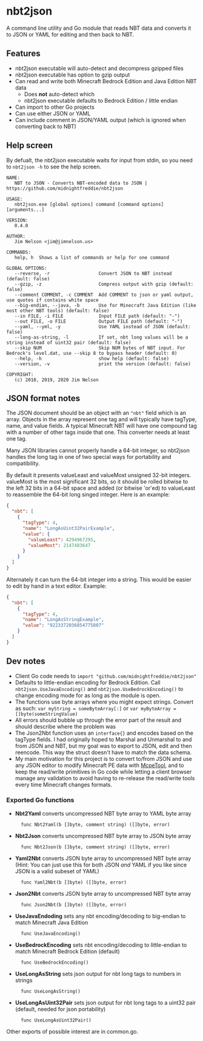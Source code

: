 # nbt2json

A command line utility and Go module that reads NBT data and converts it to JSON or YAML for editing and then back to NBT.

## Features

- nbt2json executable will auto-detect and decompress gzipped files
- nbt2json executable has option to gzip output
- Can read and write both Minecraft Bedrock Edition and Java Edition NBT data
    - Does **not** auto-detect which
    - nbt2json executable defaults to Bedrock Edition / little endian
- Can import to other Go projects
- Can use either JSON or YAML
- Can include comment in JSON/YAML output (which is ignored when converting back to NBT)

## Help screen

By defualt, the nbt2json executable waits for input from stdin, so you need to `nbt2json -h` to see the help screen.

```
NAME:
   NBT to JSON - Converts NBT-encoded data to JSON | https://github.com/midnightfreddie/nbt2json

USAGE:
   nbt2json.exe [global options] command [command options] [arguments...]

VERSION:
   0.4.0

AUTHOR:
   Jim Nelson <jim@jimnelson.us>

COMMANDS:
   help, h  Shows a list of commands or help for one command

GLOBAL OPTIONS:
   --reverse, -r                  Convert JSON to NBT instead (default: false)
   --gzip, -z                     Compress output with gzip (default: false)
   --comment COMMENT, -c COMMENT  Add COMMENT to json or yaml output, use quotes if contains white space
   --big-endian, --java, -b       Use for Minecraft Java Edition (like most other NBT tools) (default: false)
   --in FILE, -i FILE             Input FILE path (default: "-")
   --out FILE, -o FILE            Output FILE path (default: "-")
   --yaml, --yml, -y              Use YAML instead of JSON (default: false)
   --long-as-string, -l           If set, nbt long values will be a string instead of uint32 pair (default: false)
   --skip NUM                     Skip NUM bytes of NBT input. For Bedrock's level.dat, use --skip 8 to bypass header (default: 0)
   --help, -h                     show help (default: false)
   --version, -v                  print the version (default: false)

COPYRIGHT:
   (c) 2018, 2019, 2020 Jim Nelson
```

## JSON format notes

The JSON document should be an object with an `"nbt"` field which is an array.
Objects in the array represent one tag and will typically have tagType, name,
and value fields. A typical Minecraft NBT will have one compound tag with a
number of other tags inside that one. This converter needs at least one tag.

Many JSON libraries cannot properly handle a 64-bit integer, so nbt2json handles
the long tag in one of two special ways for portability and compatibility.

By default it presents valueLeast and valueMost unsigned 32-bit integers.
valueMost is the most significant 32 bits, so it should be rolled bitwise to the
left 32 bits in a 64-bit space and added (or bitwise 'or'ed) to valueLeast to
reassemble the 64-bit long singed integer. Here is an example:

```json
{
  "nbt": [
    {
      "tagType": 4,
      "name": "LongAsUint32PairExample",
      "value": {
        "valueLeast": 4294967295,
        "valueMost": 2147483647
      }
    }
  ]
}
```

Alternately it can turn the 64-bit integer into a string. This would be easier
to edit by hand in a text editor. Example:

```json
{
  "nbt": [
    {
      "tagType": 4,
      "name": "LongAsStringExample",
      "value": "9223372036854775807"
    }
  ]
}
```

## Dev notes

- Client Go code needs to `import "github.com/midnightfreddie/nbt2json"`
- Defaults to little-endian encoding for Bedrock Edition. Call `nbt2json.UseJavaEncoding()` and `nbt2json.UseBedrockEncoding()` to change encoding mode for as long as the module is open.
- The functions use byte arrays where you might expect strings. Convert as such: `var myString = someByteArray[:]` or `var myByteArray = []byte(someStringValue)`
- All errors should bubble up through the error part of the result and should describe where the problem was
- The Json2Nbt function uses an `interface{}` and encodes based on the tagType fields. I had originally hoped to Marshal and Unmarshal to and from JSON and NBT, but my goal was to export to JSON, edit and then reencode. This way the struct doesn't have to match the data schema.
- My main motivation for this project is to convert to/from JSON and use any JSON editor to modify Minecraft PE data with [McpeTool](https://github.com/midnightfreddie/McpeTool), and to keep the read/write primitives in Go code while letting a client browser manage any validation to avoid having to re-release the read/write tools every time Minecraft changes formats.

### Exported Go functions

- **Nbt2Yaml** converts uncompressed NBT byte array to YAML byte array

		func Nbt2Yaml(b []byte, comment string) ([]byte, error)

- **Nbt2Json** converts uncompressed NBT byte array to JSON byte array

		func Nbt2Json(b []byte, comment string) ([]byte, error)

- **Yaml2Nbt** converts JSON byte array to uncompressed NBT byte array (Hint: You can just use this for both JSON *and* YAML if you like since JSON is a valid subeset of YAML)

		func Yaml2Nbt(b []byte) ([]byte, error)

- **Json2Nbt** converts JSON byte array to uncompressed NBT byte array

		func Json2Nbt(b []byte) ([]byte, error)

- **UseJavaEndoding** sets any nbt encoding/decoding to big-endian to match Minecraft Java Edition

        func UseJavaEncoding()

- **UseBedrockEncoding** sets nbt encoding/decoding to little-endian to match Minecraft Bedrock Edition (default)

        func UseBedrockEncoding()

- **UseLongAsString** sets json output for nbt long tags to numbers in strings

        func UseLongAsString()

- **UseLongAsUint32Pair** sets json output for nbt long tags to a uint32 pair (default, needed for json portability)

        func UseLongAsUint32Pair()

Other exports of possible interest are in common.go.
